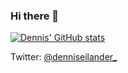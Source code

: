 ### Hi there 👋

[![Dennis' GitHub stats](https://github-readme-stats.vercel.app/api?username=denniseilander&show_icons=true)](https://github.com/denniseilander/denniseilander)

Twitter: [@denniseilander_](https://twitter.com/denniseilander_)

<!--
**denniseilander/denniseilander** is a ✨ _special_ ✨ repository because its `README.md` (this file) appears on your GitHub profile.
-->

